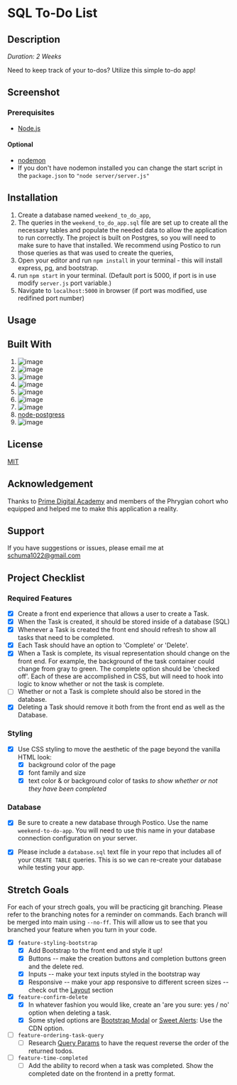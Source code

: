 # SQL To-Do List

## Description

_Duration: 2 Weeks_

Need to keep track of your to-dos? Utilize this simple to-do app!

## Screenshot

### Prerequisites

- [Node.js](https://nodejs.org/en/)

#### Optional
- [nodemon](https://www.npmjs.com/package/nodemon)
- If you don't have nodemon installed you can change the start script in the `package.json` to `"node server/server.js"`

## Installation

1. Create a database named `weekend_to_do_app`,
2. The queries in the `weekend_to_do_app.sql` file are set up to create all the necessary tables and populate the needed data to allow the application to run correctly. The project is built on Postgres, so you will need to make sure to have that installed. We recommend using Postico to run those queries as that was used to create the queries,
3. Open your editor and run `npm install` in your terminal - this will install express, pg, and bootstrap.
2. run `npm start` in your terminal. (Default port is 5000, if port is in use modify `server.js` port variable.)
3. Navigate to `localhost:5000` in browser (if port was modified, use redifined port number)

## Usage

## Built With

1. ![image](https://img.shields.io/badge/HTML5-E34F26?style=for-the-badge&logo=html5&logoColor=white)
2. ![image](https://img.shields.io/badge/CSS3-1572B6?style=for-the-badge&logo=css3&logoColor=white)
3. ![image](https://img.shields.io/badge/Bootstrap-563D7C?style=for-the-badge&logo=bootstrap&logoColor=white)
4. ![image](https://img.shields.io/badge/JavaScript-323330?style=for-the-badge&logo=javascript&logoColor=F7DF1E)
5. ![image](https://img.shields.io/badge/jQuery-0769AD?style=for-the-badge&logo=jquery&logoColor=white)
6. ![image](https://img.shields.io/badge/Node.js-339933?style=for-the-badge&logo=nodedotjs&logoColor=white)
7. ![image](https://img.shields.io/badge/Express.js-000000?style=for-the-badge&logo=express&logoColor=white)
8. [node-postgress](https://www.npmjs.com/package/pg)
9. ![image](https://img.shields.io/badge/PostgreSQL-316192?style=for-the-badge&logo=postgresql&logoColor=white)

## License

[MIT](https://choosealicense.com/licenses/mit/)

## Acknowledgement

Thanks to [Prime Digital Academy](https://www.primeacademy.io/) and members of the Phrygian cohort who equipped and helped me to make this application a reality.

## Support

If you have suggestions or issues, please email me at [schuma1022@gmail.com](mailto:schuma1022@gmail.com)

## Project Checklist

### Required Features

- [X] Create a front end experience that allows a user to create a Task.
- [X] When the Task is created, it should be stored inside of a database (SQL)
- [X] Whenever a Task is created the front end should refresh to show all tasks that need to be completed.
- [X] Each Task should have an option to 'Complete' or 'Delete'.
- [X] When a Task is complete, its visual representation should change on the front end. For example, the background of the task container could change from gray to green. The complete option should be  'checked off'. Each of these are accomplished in CSS, but will need to hook into logic to know whether or not the task is complete.
- [ ] Whether or not a Task is complete should also be stored in the database.
- [X] Deleting a Task should remove it both from the front end as well as the Database.

### Styling
- [X] Use CSS styling to move the aesthetic of the page beyond the vanilla HTML look:
  - [X] background color of the page
  - [X] font family and size
  - [X] text color & or background color of tasks *to show whether or not they have been completed*

### Database

- [X] Be sure to create a new database through Postico. Use the name `weekend-to-do-app`. You will need to use this name in your database connection configuration on your server.

- [X] Please include a `database.sql` text file in your repo that includes all of your `CREATE TABLE` queries. This is so we can re-create your database while testing your app.

## Stretch Goals

For each of your strech goals, you will be practicing git branching. Please refer to the branching notes for a reminder on commands. Each branch will be merged into main using `--no-ff`. This will allow us to see that you branched your feature when you turn in your code.

- [X] `feature-styling-bootstrap` 
    - [X] Add Bootstrap to the front end and style it up!
    - [X] Buttons -- make the creation buttons and completion buttons green and the delete red.
    - [X] Inputs -- make your text inputs styled in the bootstrap way
    - [X] Responsive -- make your app responsive to different screen sizes -- check out the [Layout](https://getbootstrap.com/docs/4.1/layout/overview/) section

- [X] `feature-confirm-delete`
    - [X] In whatever fashion you would like, create an 'are you sure: yes / no' option when deleting a task.
    - [X] Some styled options are [Bootstrap Modal](https://getbootstrap.com/docs/4.0/components/modal/) or [Sweet Alerts](https://sweetalert.js.org/guides/): Use the CDN option.

- [ ] `feature-ordering-task-query` 
    - [ ] Research [Query Params](https://expressjs.com/en/api.html#req.query) to have the request reverse the order of the returned todos. 
    
- [ ] `feature-time-completed` 
    - [ ] Add the ability to record when a task was completed. Show the completed date on the frontend in a pretty format.